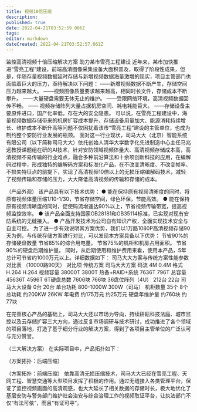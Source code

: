 ```yaml
---
title: 视频10倍压缩
description: 
published: true
date: 2022-04-21T03:52:59.006Z
tags: 
editor: markdown
dateCreated: 2022-04-21T03:52:57.061Z
---
```


监控高清视频十倍压缩解决方案
助力某市雪亮工程建设
近年来，某市加快推进“雪亮工程”建设，前端高清图像采集设备大面积普及，取得了阶段性成果，但是，伴随存量视频数据延时存储与新增视频数据海量激增的现实，项目主管部门也面临着巨大的压力，亟待解决以下问题：
——新增视频数据不断产生，存储空间压力越来越大。
——视频图像质量要求越来越高，相同时长文件，存储成本不断攀升。
——大量硬盘需要无休无止的维护。
——受限网络环境，高清视频数据回传不畅。
—— 视频存储阵列大量占据机房空间、耗电耗能巨大。
——存储设备主要原件进口，国产化率低，存在大的安全隐患。
可以说，在雪亮工程建设中，海量视频数据存储带来的机房扩容成本提升、存储设备用量加大、能源消耗持续增长、维护成本不断升高等问题不仅困扰着该市“雪亮工程”建设的主管单位，也成为制约整个安防行业发展的瓶颈。
面对这一行业现状，司马大大（北京）智能系统有限公司（以下简称司马大大）依托创始人清华大学数字化先进制造中心主任马兆远教授课题组在研的AI技术，针对安防领域视频体量大、高清视频存储成本高，高清视频不易传输的行业难点，融合多种前沿算法和十余项创新科技的应用，在编解码过程中，形成独特的编解码方案和标准化产品，在不改变清晰度、不改变帧率、不损失特征点的前提下，实现了高清视频10倍以上的无损压缩编解码技术，减轻了视频传输和存储的压力，大大降低高清视频的传输和存储的成本。
 
（产品外观）
该产品具有以下技术优势：
● 能在保持原有视频清晰度的同时，将原有视频体量压缩1/10-1/30，节省存储空间，绿色环保，节能高效。
● 能在保持原有视频清晰度的同时，促使码流增速达90%以上，节省视频传输带宽，提高视频监控效率。
● 该产品全面支持国家GB28181和GB35114标准，已实现对现有安防系统的无缝接入。
● 产品开发技术为公司自有知识产权，全面实现技术安全与自主可控。
为了进一步有效说明其方案优势，我们以1万路1080P高清视频存储90天为例，与传统存储方案进行对比，可以发现本方案具备以下优势：
 	节省90%的存储硬盘数量
 	节省85%的综合用电量。
 	节省75%的机柜和机房占用面积。
 	节省90%的硬盘后期维护量。
同时，从后期使用和维护费用来看，使用本产品，5年总计可节省约1000万元以上。详细数据如下：
司马大大方案与传统方案性能参数对比表
（10000路90天）
对比项	传统方案	司马大大方案
码流	4M	0.4M
格式	H.264	H.264
视频容量	38000T	3800T
热备+RAID+系统	7636T	796T
总容量	45636T	4596T
6T硬盘总数	7606块	766块
36盘位阵列（4U）	212台	22台
司马大大设备	0台	20台
单台功耗	800-1000W	300W（司马）
机柜数量	35个	8个
总功耗	约200KW	26KW
年电费	约175万元	约25万元
硬盘年维护量	约760块	约77块

在完善核心产品的基础上，司马大大还以市场为导向，持续耕耘科技法庭、城市监控以及云存储扩容三大方向，通过反复市场调研与技术研讨，成功推进了各个领域的项目落地，打造了基于细分行业的解决方案，得到了各项目主管单位的广泛认可与充分赞誉。





（三大解决方案）
在实际项目中，产品拓扑如下：
 
（方案拓扑：后端压缩）
 
（方案拓扑：前端压缩）
依靠高清无损压缩技术，司马大大已经在雪亮工程、天网工程、智慧交通等大型项目发挥了积极的作用。通过无缝接入各类管理平台，保证了监控视频画面的高清观感，也大大延长了相关数据的存储时长，极大地优化了基层安防与警务部门维护社会治安与综合治理工作的视频取证平台，让执法部门不仅“有法可依”，而且“有证可寻”。